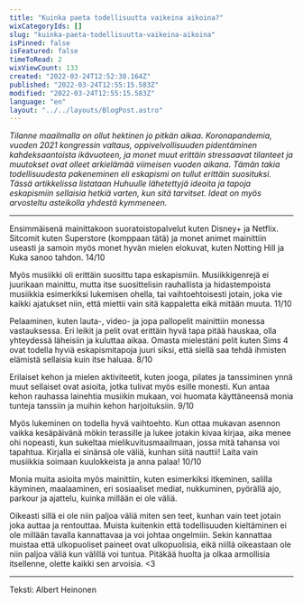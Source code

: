 ```yaml
---
title: "Kuinka paeta todellisuutta vaikeina aikoina?"
wixCategoryIds: []
slug: "kuinka-paeta-todellisuutta-vaikeina-aikoina"
isPinned: false
isFeatured: false
timeToRead: 2
wixViewCount: 133
created: "2022-03-24T12:52:38.164Z"
published: "2022-03-24T12:55:15.583Z"
modified: "2022-03-24T12:55:15.583Z"
language: "en"
layout: "../../layouts/BlogPost.astro"
---
```

*Tilanne maailmalla on ollut hektinen jo pitkän aikaa. Koronapandemia, vuoden 2021 kongressin valtaus, oppivelvollisuuden pidentäminen kahdeksaantoista ikävuoteen, ja monet muut erittäin stressaavat tilanteet ja muutokset ovat olleet arkielämää viimeisen vuoden aikana. Tämän takia todellisuudesta pakeneminen eli eskapismi on tullut erittäin suosituksi. Tässä artikkelissa listataan Huhuulle lähetettyjä ideoita ja tapoja eskapismiin sellaisia hetkiä varten, kun sitä tarvitset. Ideat on myös arvosteltu asteikolla yhdestä kymmeneen.*

---

Ensimmäisenä mainittakoon suoratoistopalvelut kuten Disney+ ja Netflix. Sitcomit kuten Superstore (komppaan tätä) ja monet animet mainittiin useasti ja samoin myös monet hyvän mielen elokuvat, kuten Notting Hill ja Kuka sanoo tahdon. 14/10

Myös musiikki oli erittäin suosittu tapa eskapismiin. Musiikkigenrejä ei juurikaan mainittu, mutta itse suosittelisin rauhallista ja hidastempoista musiikkia esimerkiksi lukemisen ohella, tai vaihtoehtoisesti jotain, joka vie kaikki ajatukset niin, että miettii vain sitä kappaletta eikä mitään muuta. 11/10

Pelaaminen, kuten lauta-, video- ja jopa pallopelit mainittiin monessa vastauksessa. Eri leikit ja pelit ovat erittäin hyvä tapa pitää hauskaa, olla yhteydessä läheisiin ja kuluttaa aikaa. Omasta mielestäni pelit kuten Sims 4 ovat todella hyviä eskapismitapoja juuri siksi, että siellä saa tehdä ihmisten elämistä sellaisia kuin itse haluaa. 8/10

Erilaiset kehon ja mielen aktiviteetit, kuten jooga, pilates ja tanssiminen ynnä muut sellaiset ovat asioita, jotka tulivat myös esille monesti. Kun antaa kehon rauhassa lainehtia musiikin mukaan, voi huomata käyttäneensä monia tunteja tanssiin ja muihin kehon harjoituksiin. 9/10

Myös lukeminen on todella hyvä vaihtoehto. Kun ottaa mukavan asennon vaikka kesäpäivänä mökin terassille ja lukee jotakin kivaa kirjaa, aika menee ohi nopeasti, kun sukeltaa mielikuvitusmaailmaan, jossa mitä tahansa voi tapahtua. Kirjalla ei sinänsä ole väliä, kunhan siitä nauttii! Laita vain musiikkia soimaan kuulokkeista ja anna palaa! 10/10

Monia muita asioita myös mainittiin, kuten esimerkiksi itkeminen, salilla käyminen, maalaaminen, eri sosiaaliset mediat, nukkuminen, pyörällä ajo, parkour ja ajattelu, kuinka millään ei ole väliä.&nbsp;

Oikeasti sillä ei ole niin paljoa väliä miten sen teet, kunhan vain teet jotain joka auttaa ja rentouttaa. Muista kuitenkin että todellisuuden kieltäminen ei ole millään tavalla kannattavaa ja voi johtaa ongelmiin. Sekin kannattaa muistaa että ulkopuoliset paineet ovat ulkopuolisia, eikä niillä oikeastaan ole niin paljoa väliä kun välillä voi tuntua. Pitäkää huolta ja olkaa armollisia itsellenne, olette kaikki sen arvoisia. &lt;3

---

Teksti: Albert Heinonen

